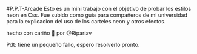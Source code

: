 #P.P.T-Arcade
Esto es un mini trabajo con el objetivo de probar los estilos neon en Css.
Fue subido como guia para compañeros de mi universidad para la explicacion del uso de los carteles neon y otros efectos.

hecho con cariño 🖤 por @Ripariav

Pdt: tiene un pequeño fallo, espero resolverlo pronto.
